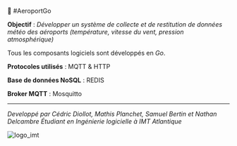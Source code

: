🦦 #AeroportGo

**Objectif** : _Développer un système de collecte et de restitution de données météo des aéroports (température, vitesse du vent, pression atmosphérique)_

Tous les composants logiciels sont développés en *Go*.

__Protocoles utilisés__ : MQTT & HTTP

__Base de données NoSQL__ : REDIS

__Broker MQTT__ : Mosquitto
_____________________________________________________________

*Developpé par Cédric Diollot, Mathis Planchet, Samuel Bertin et Nathan Delcambre*
*Étudiant en Ingénierie logicielle à IMT Atlantique*

![logo_imt](https://www.imt-atlantique.fr/sites/default/files/Images/Ecole/charte-graphique/IMT_Atlantique_logo_RVB_Negatif_Baseline_400x272.png)
